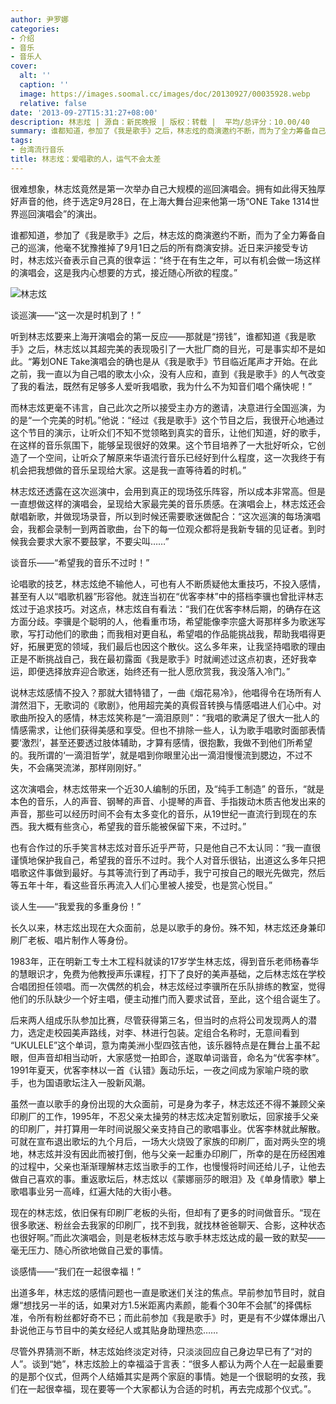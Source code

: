 ```yaml
---
author: 尹罗娜
categories:
- 介绍
- 音乐
- 音乐人
cover:
  alt: ''
  caption: ''
  image: https://images.soomal.cc/images/doc/20130927/00035928.webp
  relative: false
date: '2013-09-27T15:31:27+08:00'
description: 林志炫 | 源自：新民晚报 | 版权：转载 |  平均/总评分：10.00/40
summary: 谁都知道，参加了《我是歌手》之后，林志炫的商演邀约不断，而为了全力筹备自己的巡演，他毫不犹豫推掉了9月1日之后的所有商演安排。近日来沪接受专访时，林志炫兴奋表示自己真的很幸运：“终于在有生之年，可以有机会做一场这样的演唱会，这是我内心想要的方式，接近随心所欲的程度。”
tags:
- 台湾流行音乐
title: 林志炫：爱唱歌的人，运气不会太差
---
```


很难想象，林志炫竟然是第一次举办自己大规模的巡回演唱会。拥有如此得天独厚好声音的他，终于选定9月28日，在上海大舞台迎来他第一场“ONE Take 1314世界巡回演唱会”的演出。

谁都知道，参加了《我是歌手》之后，林志炫的商演邀约不断，而为了全力筹备自己的巡演，他毫不犹豫推掉了9月1日之后的所有商演安排。近日来沪接受专访时，林志炫兴奋表示自己真的很幸运：“终于在有生之年，可以有机会做一场这样的演唱会，这是我内心想要的方式，接近随心所欲的程度。”

![林志炫](https://images.soomal.cc/images/doc/20130927/00035928.webp)





谈巡演――“这一次是时机到了！”

听到林志炫要来上海开演唱会的第一反应――那就是“捞钱”，谁都知道《我是歌手》之后，林志炫以其超完美的表现吸引了一大批厂商的目光，可是事实却不是如此。“筹划ONE Take演唱会的确也是从《我是歌手》节目临近尾声才开始。在此之前，我一直以为自己唱的歌太小众，没有人应和，直到《我是歌手》的人气改变了我的看法，既然有足够多人爱听我唱歌，我为什么不为知音们唱个痛快呢！”

而林志炫更毫不讳言，自己此次之所以接受主办方的邀请，决意进行全国巡演，为的是“一个完美的时机。”他说：“经过《我是歌手》这个节目之后，我很开心地通过这个节目的演示，让听众们不知不觉领略到真实的音乐，让他们知道，好的歌手，在这样的音乐氛围下，能够呈现很好的效果。这个节目培养了一大批好听众，它创造了一个空间，让听众了解原来华语流行音乐已经好到什么程度，这一次我终于有机会把我想做的音乐呈现给大家。这是我一直等待着的时机。”

林志炫还透露在这次巡演中，会用到真正的现场弦乐阵容，所以成本非常高。但是一直想做这样的演唱会，呈现给大家最完美的音乐质感。在演唱会上，林志炫还会献唱新歌，并做现场录音，所以到时候还需要歌迷做配合：“这次巡演的每场演唱会，我都会录制一到两首歌曲，台下的每一位观众都将是我新专辑的见证者。到时候我会要求大家不要鼓掌，不要尖叫……”

谈音乐――“希望我的音乐不过时！”

论唱歌的技艺，林志炫绝不输他人，可也有人不断质疑他太重技巧，不投入感情，甚至有人以“唱歌机器”形容他。就连当初在“优客李林”中的搭档李骥也曾批评林志炫过于追求技巧。对这点，林志炫自有看法：“我们在优客李林后期，的确存在这方面分歧。李骥是个聪明的人，他看重市场，希望能像李宗盛大哥那样多为歌迷写歌，写打动他们的歌曲；而我相对更自私，希望唱的作品能挑战我，帮助我唱得更好，拓展更宽的领域，我们最后也因这个散伙。这么多年来，让我坚持唱歌的理由正是不断挑战自己，我在最初露面《我是歌手》时就阐述过这点初衷，还好我幸运，即便选择放弃迎合歌迷，始终还有一批人愿欣赏我，我没落入冷门。”

说林志炫感情不投入？那就大错特错了，一曲《烟花易冷》，他唱得令在场所有人潸然泪下，无歌词的《歌剧》，他用超完美的真假音转换与情感唱进人们心中。对歌曲所投入的感情，林志炫笑称是“一滴泪原则”：“我唱的歌满足了很大一批人的情感需求，让他们获得美感和享受。但也不排除一些人，认为歌手唱歌时面部表情要‘激烈’，甚至还要透过肢体辅助，才算有感情，很抱歉，我做不到他们所希望的。我所谓的‘一滴泪哲学’，就是唱到你眼里沁出一滴泪慢慢流到腮边，不过不失，不会痛哭流涕，那样刚刚好。”

这次演唱会，林志炫带来一个近30人编制的乐团，及“纯手工制造” 的音乐，“就是本色的音乐，人的声音、钢琴的声音、小提琴的声音、手指拨动木质吉他发出来的声音，那些可以经历时间不会有太多变化的音乐，从19世纪一直流行到现在的东西。我大概有些贪心，希望我的音乐能被保留下来，不过时。”

也有合作过的乐手笑言林志炫对音乐近乎严苛，只是他自己不太认同：“我一直很谨慎地保护我自己，希望我的音乐不过时。我个人对音乐很钻，出道这么多年只把唱歌这件事做到最好。与其等流行到了再动手，我宁可按自己的眼光先做完，然后等五年十年，看这些音乐再流入人们心里被人接受，也是赏心悦目。”

谈人生――“我爱我的多重身份！”

长久以来，林志炫出现在大众面前，总是以歌手的身份。殊不知，林志炫还身兼印刷厂老板、唱片制作人等身份。

1983年，正在明新工专土木工程科就读的17岁学生林志炫，得到音乐老师杨春华的慧眼识才，免费为他教授声乐课程，打下了良好的美声基础，之后林志炫在学校合唱团担任领唱。而一次偶然的机会，林志炫经过李骥所在乐队排练的教室，觉得他们的乐队缺少一个好主唱，便主动推门而入要求试音，至此，这个组合诞生了。

后来两人组成乐队参加比赛，尽管获得第三名，但当时的点将公司发现两人的潜力，选定走校园美声路线，对李、林进行包装。定组合名称时，无意间看到 “UKULELE”这个单词，意为南美洲小型四弦吉他，该乐器特点是在舞台上虽不起眼，但声音却相当动听，大家感觉一拍即合，遂取单词谐音，命名为“优客李林”。1991年夏天，优客李林以一首《认错》轰动乐坛，一夜之间成为家喻户晓的歌手，也为国语歌坛注入一股新风潮。

虽然一直以歌手的身份出现的大众面前，可是身为孝子，林志炫还不得不兼顾父亲印刷厂的工作，1995年，不忍父亲太操劳的林志炫决定暂别歌坛，回家接手父亲的印刷厂，并打算用一年时间说服父亲支持自己的歌唱事业。优客李林就此解散。可就在宣布退出歌坛的九个月后，一场大火烧毁了家族的印刷厂，面对两头空的境地，林志炫并没有因此而被打倒，他与父亲一起重办印刷厂，所幸的是在历经困难的过程中，父亲也渐渐理解林志炫当歌手的工作，也慢慢将时间还给儿子，让他去做自己喜欢的事。重返歌坛后，林志炫以《蒙娜丽莎的眼泪》及《单身情歌》攀上歌唱事业另一高峰，红遍大陆的大街小巷。

现在的林志炫，依旧保有印刷厂老板的头衔，但却有了更多的时间做音乐。“现在很多歌迷、粉丝会去我家的印刷厂，找不到我，就找林爸爸聊天、合影，这种状态也很好啊。”而此次演唱会，则是老板林志炫与歌手林志炫达成的最一致的默契――毫无压力、随心所欲地做自己爱的事情。

谈感情――“我们在一起很幸福！”

出道多年，林志炫的感情问题也一直是歌迷们关注的焦点。早前参加节目时，就自爆“想找另一半的话，如果对方1.5米距离内素颜，能看个30年不会腻”的择偶标准，令所有粉丝都好奇不已；而此前参加《我是歌手》时，更是有不少媒体爆出八卦说他正与节目中的美女经纪人或其贴身助理热恋……

尽管外界猜测不断，林志炫始终淡定对待，只淡淡回应自己身边早已有了“对的人”。谈到“她”，林志炫脸上的幸福溢于言表：“很多人都认为两个人在一起最重要的是那个仪式，但两个人结婚其实是两个家庭的事情。她是一个很聪明的女孩，我们在一起很幸福，现在要等一个大家都认为合适的时机，再去完成那个仪式。”。